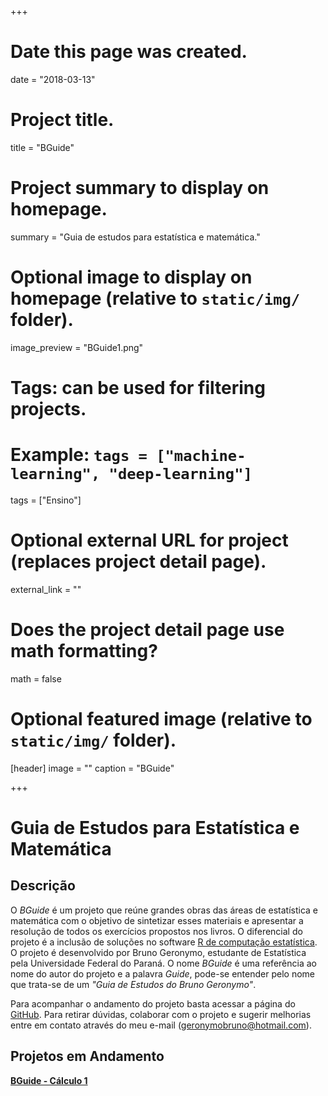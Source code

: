 +++
# Date this page was created.
date = "2018-03-13"

# Project title.
title = "BGuide"

# Project summary to display on homepage.
summary = "Guia de estudos para estatística e matemática."

# Optional image to display on homepage (relative to `static/img/` folder).
image_preview = "BGuide1.png"

# Tags: can be used for filtering projects.
# Example: `tags = ["machine-learning", "deep-learning"]`
tags = ["Ensino"]

# Optional external URL for project (replaces project detail page).
external_link = ""

# Does the project detail page use math formatting?
math = false

# Optional featured image (relative to `static/img/` folder).
[header]
image = ""
caption = "BGuide"

+++

# Guia de Estudos para Estatística e Matemática

## Descrição

O *BGuide* é  um projeto que reúne grandes obras das áreas de estatística e matemática com o objetivo de sintetizar esses materiais e apresentar a resolução de todos os exercícios propostos nos livros. O diferencial do projeto é a inclusão de soluções no software [R de computação estatística](https://www.r-project.org/). O projeto é desenvolvido por Bruno Geronymo, estudante de Estatística pela Universidade Federal do Paraná. O nome *BGuide* é uma referência ao nome do autor do projeto e a palavra *Guide*, pode-se entender pelo nome que trata-se de um *"Guia de Estudos do Bruno Geronymo"*.

Para acompanhar o andamento do projeto basta acessar a página do [GitHub](https://github.com/BGeronymo/BGuide). Para retirar dúvidas, colaborar com o projeto e sugerir melhorias entre em contato através do meu e-mail (<geronymobruno@hotmail.com>).

## Projetos em Andamento

[**BGuide - Cálculo 1**](https://bgeronymo.github.io/projetos/bguide/calculo1/)
